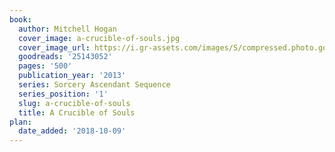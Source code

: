 ```yaml
---
book:
  author: Mitchell Hogan
  cover_image: a-crucible-of-souls.jpg
  cover_image_url: https://i.gr-assets.com/images/S/compressed.photo.goodreads.com/books/1426365890l/25143052._SX98_.jpg
  goodreads: '25143052'
  pages: '500'
  publication_year: '2013'
  series: Sorcery Ascendant Sequence
  series_position: '1'
  slug: a-crucible-of-souls
  title: A Crucible of Souls
plan:
  date_added: '2018-10-09'
---
```


